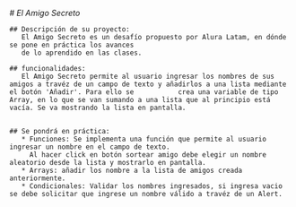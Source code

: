 <em># El Amigo Secreto</em>
   
    ## Descripción de su proyecto:
       El Amigo Secreto es un desafío propuesto por Alura Latam, en dónde se pone en práctica los avances
       de lo aprendido en las clases.
   
    ## funcionalidades:
       El Amigo Secreto permite al usuario ingresar los nombres de sus amigos a travéz de un campo de texto y añadirlos a una lista mediante el botón 'Añadir'. Para ello se           crea una variable de tipo Array, en lo que se van sumando a una lista que al principio está vacía. Se va mostrando la lista en pantalla.
    
    
    ## Se pondrá en práctica:
       * Funciones: Se implementa una función que permite al usuario ingresar un nombre en el campo de texto. 
         Al hacer click en botón sortear amigo debe elegir un nombre aleatorio desde la lista y mostrarlo en pantalla.
       * Arrays: añadir los nombre a la lista de amigos creada anteriormente.
       * Condicionales: Validar los nombres ingresados, si ingresa vacio se debe solicitar que ingrese un nombre válido a travéz de un Alert.
